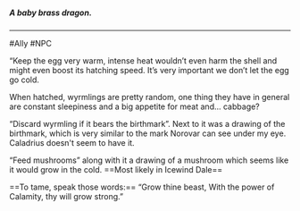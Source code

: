 ##### A baby brass dragon.
---
#Ally #NPC

“Keep the egg very warm, intense heat wouldn’t even harm the shell and might even boost its hatching speed. It’s very important we don’t let the egg go cold.

When hatched, wyrmlings are pretty random, one thing they have in general are constant sleepiness and a big appetite for meat and… cabbage?

“Discard wyrmling if it bears the birthmark”. Next to it was a drawing of the birthmark, which is very similar to the mark Norovar can see under my eye. Caladrius doesn't seem to have it.

“Feed mushrooms” along with it a drawing of a mushroom which seems like it would grow in the cold. ==Most likely in Icewind Dale==

==To tame, speak those words:== “Grow thine beast, With the power of Calamity, thy will grow strong.”

